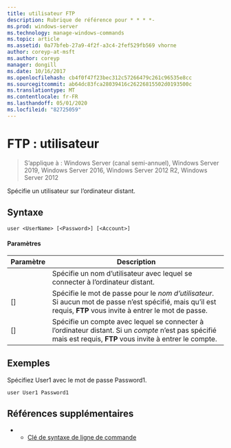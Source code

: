 ```yaml
---
title: utilisateur FTP
description: Rubrique de référence pour * * * *-
ms.prod: windows-server
ms.technology: manage-windows-commands
ms.topic: article
ms.assetid: 0a77bfeb-27a9-4f2f-a3c4-2fef529fb569 vhorne
author: coreyp-at-msft
ms.author: coreyp
manager: dongill
ms.date: 10/16/2017
ms.openlocfilehash: cb4f0f47f23bec312c57266479c261c96535e8cc
ms.sourcegitcommit: ab64dc83fca28039416c26226815502d0193500c
ms.translationtype: MT
ms.contentlocale: fr-FR
ms.lasthandoff: 05/01/2020
ms.locfileid: "82725059"
---
```

# <a name="ftp-user"></a>FTP : utilisateur

> S’applique à : Windows Server (canal semi-annuel), Windows Server 2019, Windows Server 2016, Windows Server 2012 R2, Windows Server 2012

Spécifie un utilisateur sur l’ordinateur distant.   
## <a name="syntax"></a>Syntaxe  
```  
user <UserName> [<Password>] [<Account>]  
```  
#### <a name="parameters"></a>Paramètres  

|  Paramètre   |                                                                      Description                                                                      |
|--------------|-------------------------------------------------------------------------------------------------------------------------------------------------------|
|  <UserName>  |                                          Spécifie un nom d’utilisateur avec lequel se connecter à l’ordinateur distant.                                           |
| [<Password>] |               Spécifie le mot de passe pour le *nom d’utilisateur*. Si aucun mot de passe n’est spécifié, mais qu’il est requis, **FTP** vous invite à entrer le mot de passe.               |
| [<Account>]  | Spécifie un compte avec lequel se connecter à l’ordinateur distant. Si un *compte* n’est pas spécifié mais est requis, **FTP** vous invite à entrer le compte. |

## <a name="examples"></a>Exemples  
Spécifiez User1 avec le mot de passe Password1.  
```  
user User1 Password1  
```  
## <a name="additional-references"></a>Références supplémentaires  
-   - [Clé de syntaxe de ligne de commande](command-line-syntax-key.md)  
